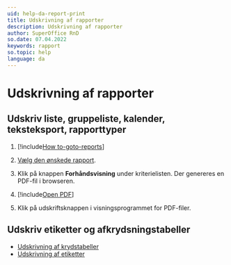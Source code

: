 ```yaml
---
uid: help-da-report-print
title: Udskrivning af rapporter
description: Udskrivning af rapporter
author: SuperOffice RnD
so.date: 07.04.2022
keywords: rapport
so.topic: help
language: da
---
```


# Udskrivning af rapporter

## Udskriv liste, gruppeliste, kalender, teksteksport, rapporttyper

1. [!include[How to-goto-reports](includes/goto-reports.md)]

1. [Vælg den ønskede rapport][3].

1. Klik på knappen **Forhåndsvisning** under kriterielisten. Der genereres en PDF-fil i browseren.

1. [!include[Open PDF](includes/step-open-pdf.md)]

1. Klik på udskriftsknappen i visningsprogrammet for PDF-filer.

## Udskriv etiketter og afkrydsningstabeller

* [Udskrivning af krydstabeller][1]
* [Udskrivning af etiketter][2]

<!-- Referenced links -->
[1]: cross-tables.md#print
[2]: labels/print-labels.md
[3]: properties.md

<!-- Referenced images -->
